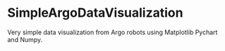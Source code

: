 # SimpleArgoDataVisualization
 Very simple data visualization from Argo robots using Matplotlib Pychart and Numpy.
